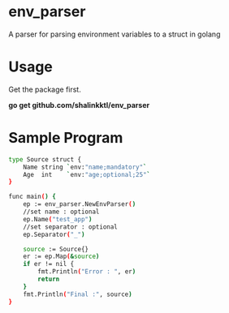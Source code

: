 # env_parser
A parser for parsing environment variables to a struct in golang

# Usage
Get the package first.

**go get github.com/shalinkktl/env_parser**

# Sample Program

```sh
type Source struct {
	Name string `env:"name;mandatory"`
	Age  int    `env:"age;optional;25"`
}

func main() {
	ep := env_parser.NewEnvParser()
	//set name : optional
	ep.Name("test_app")
	//set separator : optional
	ep.Separator("_")

	source := Source{}
	er := ep.Map(&source)
	if er != nil {
		fmt.Println("Error : ", er)
		return
	}
	fmt.Println("Final :", source)
}

```
